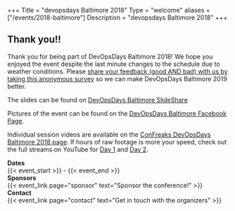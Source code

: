 +++
Title = "devopsdays Baltimore 2018"
Type = "welcome"
aliases = ["/events/2018-baltimore"]
Description = "devopsdays Baltimore 2018"
+++

<!-- <div style="text-align:center;">
  {{< event_logo >}}
</div> -->
## Thank you!!
Thank you for being part of DevOpsDays Baltimore 2018! We hope you enjoyed the event despite the last minute changes to the schedule due to weather conditions. Please [share your feedback (good AND bad) with us by taking this anonymous survey](https://goo.gl/forms/VSMKsObfIEanpuo42) so we can make DevOpsDays Baltimore 2019 better.

The slides can be found on [DevOpsDays Baltimore SlideShare](https://www.slideshare.net/devopdsaysbaltimore/presentations)

Pictures of the event can be found on the [DevOpsDays Baltimore Facebook Page](https://www.facebook.com/pg/devopsdaysbmore/photos/?tab=album&album_id=1219320224868279).

Individual session videos are available on the [ConFreaks DevOpsDays Baltimore 2018 page](http://confreaks.tv/events/devopsdaysbaltimore2018).  If hours of raw footage is more your speed, check out the full streams on YouTube for [Day 1](https://youtu.be/_XOjsVnmHmI?t=1726) and [Day 2](https://youtu.be/RqDHtxQCuIU?t=2193).

<div class = "row">
  <div class = "col-md-2">
    <strong>Dates</strong>
  </div>
  <div class = "col-md-8">
    {{< event_start >}} - {{< event_end >}}
  </div>
</div>

<!-- <div class = "row">
  <div class = "col-md-2">
    <strong>Location</strong>
  </div>
  <div class = "col-md-8">
    {{< event_location >}}
  </div>
</div> -->

<!-- <div class = "row">
  <div class = "col-md-2">
    <strong>Register</strong>
  </div>
  <div class = "col-md-8">
    {{< event_link page="registration" text="Register to attend the conference!" >}}
  </div>
</div> -->

<!-- <div class = "row">
  <div class = "col-md-2">
    <strong>Propose</strong>
  </div>
  <div class = "col-md-8">
    {{< event_link page="propose" text="Propose a talk!" >}}
  </div>
</div> -->

<!-- <div class = "row">
  <div class = "col-md-2">
    <strong>Program</strong>
  </div>
  <div class = "col-md-8">
    View the {{< event_link page="program" text="program." >}}
  </div>
</div> -->

<!-- <div class = "row">
  <div class = "col-md-2">
    <strong>Speakers</strong>
  </div>
  <div class = "col-md-8">
    Check out the {{< event_link page="speakers" text="speakers!" >}}
  </div>
</div> -->

<div class = "row">
  <div class = "col-md-2">
    <strong>Sponsors</strong>
  </div>
  <div class = "col-md-8">
    {{< event_link page="sponsor" text="Sponsor the conference!" >}}
  </div>
</div>

<div class = "row">
  <div class = "col-md-2">
    <strong>Contact</strong>
  </div>
  <div class = "col-md-8">
    {{< event_link page="contact" text="Get in touch with the organizers" >}}
  </div>
</div>

<!-- Uncomment if you added your city twitter name -->
<!--
{{< event_twitter >}}
-->

